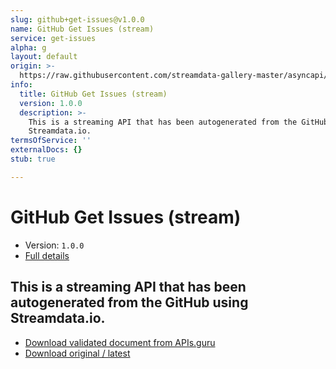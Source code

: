 ```yaml
---
slug: github+get-issues@v1.0.0
name: GitHub Get Issues (stream)
service: get-issues
alpha: g
layout: default
origin: >-
  https://raw.githubusercontent.com/streamdata-gallery-master/asyncapi/master/_listings/github/github-get-issues-stream-async.md
info:
  title: GitHub Get Issues (stream)
  version: 1.0.0
  description: >-
    This is a streaming API that has been autogenerated from the GitHub using
    Streamdata.io.
termsOfService: ''
externalDocs: {}
stub: true

---
```

# GitHub Get Issues (stream)

* Version: `1.0.0`
* [Full details](../html/github+get-issues@v1.0.0.html)



## This is a streaming API that has been autogenerated from the GitHub using Streamdata.io.



* [Download validated document from APIs.guru](https://raw.githubusercontent.com/APIs-guru/asyncapi-directory/master/docs/APIs/github%2Bget-issues%40v1.0.0.yaml)
* [Download original / latest](https://raw.githubusercontent.com/streamdata-gallery-master/asyncapi/master/_listings/github/github-get-issues-stream-async.md)

<script type="application/ld+json">
{
  "@context": "http://schema.org/",
  "@type": "WebAPI",
  "description": "This is a streaming API that has been autogenerated from the GitHub using Streamdata.io.",
  "documentation": "",

  "name": "GitHub Get Issues (stream)"
}
</script>
